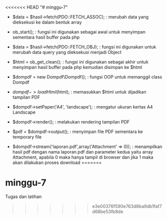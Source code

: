 <<<<<<< HEAD
"# minggu-7"
* $data = $hasil->fetch(PDO::FETCH_ASSOC); : merubah data yang
  dieksekusi ke dalam bentuk array

* ob_start(); : fungsi ini digunakan sebagai awal untuk menyimpan
  sementara hasil buffer pada php

* $data = $hasil->fetch(PDO::FETCH_OBJ); : fungsi ini digunakan untuk
  merubah data query yang dieksekusi menjadi Object

* $html = ob_get_clean(); : fungsi ini digunakan sebagai akhir untuk
  menyimpan hasil buffer pada php kemudian disimpan ke $html

* $dompdf = new Dompdf\Dompdf(); : fungsi OOP untuk memanggil class
  Dompdf

* $dompdf->loadHtml($html); : memasukkan $html untuk dijadikan
  tampilan PDF

* $dompdf->setPaper('A4', 'landscape'); : mengatur ukuran kertas A4
Landscape

* $dompdf->render(); : melakukan rendering tampilan PDF
* $pdf = $dompdf->output(); : menyimpan file PDF sementara ke temporary
  file
* $dompdf->stream('laporan.pdf',array('Attachment' => 0)); : menampilkan
  hasil pdf dengan nama laporan.pdf dan parameter kedua yaitu array
  Attachment, apabila 0 maka hanya tampil di browser dan jika 1 maka
  akan dilakukan proses download
=======
# minggu-7
Tugas dan latihan
>>>>>>> e3e00376f590e763d8ba9db1faf7d68be53fb8de
